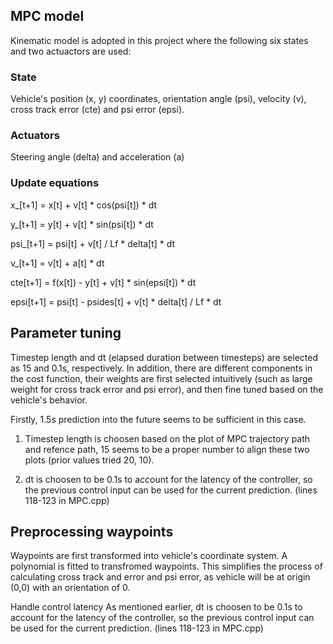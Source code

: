 ## MPC model
Kinematic model is adopted in this project where the following six states and two actuactors are used:
### State
Vehicle's position (x, y) coordinates, orientation angle (psi), velocity (v), cross track error (cte) and psi error (epsi).
### Actuators
Steering angle (delta) and acceleration (a)

### Update equations 
x_[t+1] = x[t] + v[t] * cos(psi[t]) * dt

y_[t+1] = y[t] + v[t] * sin(psi[t]) * dt

psi_[t+1] = psi[t] + v[t] / Lf * delta[t] * dt

v_[t+1] = v[t] + a[t] * dt

cte[t+1] = f(x[t]) - y[t] + v[t] * sin(epsi[t]) * dt

epsi[t+1] = psi[t] - psides[t] + v[t] * delta[t] / Lf * dt

## Parameter tuning 
Timestep length and dt (elapsed duration between timesteps) are selected as 15 and 0.1s, respectively. 
In addition, there are different components in the cost function, their weights are first selected intuitively (such as large weight for 
cross track error and psi error), and then fine tuned based on the vehicle's behavior. 

Firstly, 1.5s prediction into the future seems to be sufficient in this case. 
1) Timestep length is choosen based on the plot of MPC trajectory path and refence path, 15 seems to be a proper number to align
these two plots (prior values tried 20, 10). 

2) dt is choosen to be 0.1s to account for the latency of the controller, so the previous control input can be used for the 
current prediction. (lines 118-123 in MPC.cpp)

## Preprocessing waypoints
Waypoints are first transformed into vehicle's coordinate system. A polynomial is fitted to transfromed waypoints. This simplifies
the process of calculating cross track and error and psi error, as vehicle will be at origin (0,0) with an orientation of 0. 

Handle control latency
As mentioned earlier, dt is choosen to be 0.1s to account for the latency of the controller, so the previous control input can be used for the 
current prediction. (lines 118-123 in MPC.cpp)
